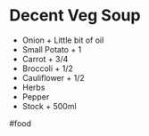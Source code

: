 # Decent Veg Soup
* Onion + Little bit of oil
* Small Potato + 1 
* Carrot + 3/4
* Broccoli + 1/2
* Cauliflower  + 1/2
* Herbs
* Pepper
* Stock + 500ml

#food